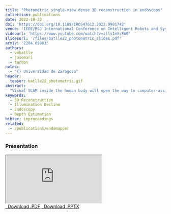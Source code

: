 ```yaml
---
title: "Photometric single-view dense 3D reconstruction in endoscopy"
collection: publications
date: 2022-10-23
doi: 'https://doi.org/10.1109/IROS47612.2022.9981742'
venue: 'IEEE/RSJ International Conference on Intelligent Robots and Systems (IROS)'
videourl: 'https://www.youtube.com/watch?v=zlls1mVsFA0'
slidesurl: '/files/batlle22_photometric_slides.pdf'
arxiv: '2204.09083'
authors: 
  - vmbatlle
  - josemari
  - tardos
notes:
  - "{} Universidad de Zaragoza"
header:
  teaser: batlle22_photometric.gif
abstract:
  "Visual SLAM inside the human body will open the way to computer-assisted navigation in endoscopy. However, due to space limitations, medical endoscopes only provide monocular images, leading to systems lacking true scale. In this paper, we exploit the controlled lighting in colonoscopy to achieve the first in-vivo 3D reconstruction of the human colon using photometric stereo on a calibrated monocular endoscope. Our method works in a real medical environment, providing both a suitable in-place calibration procedure and a depth estimation technique adapted to the colon's tubular geometry. We validate our method on simulated colonoscopies, obtaining a mean error of 7% on depth estimation, which is below 3 mm on average. Our qualitative results on the EndoMapper dataset show that the method is able to correctly estimate the colon shape in real human colonoscopies, paving the ground for truescale monocular SLAM in endoscopy."
keywords: 
  - 3D Reconstruction
  - Illumination Decline
  - Endoscopy
  - Depth Estimation
bibtex: inproceedings
related:
  - /publications/endomapper
---
```


### Presentation

<div class="mb-4 google-drive-video--16-9">
<iframe src="https://drive.google.com/file/d/1XO8d_3MO7rbSbb8ARlSYDNhev2c_WFE_/preview" allow="autoplay"></iframe>
</div>


<div class="d-block text-center">
<a href="/files/batlle22_photometric_slides.pdf" class="btn btn-outline-secondary"><i class="bi bi-download"></i>&nbsp;&nbsp;Download .PDF</a>
<a href="https://drive.google.com/uc?export=download&id=1EVn-ea251FzEcwADXSg40In1ZORhUw1Y" class="btn btn-outline-secondary"><i class="bi bi-download"></i>&nbsp;&nbsp;Download .PPTX</a>
</div>